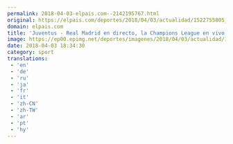```yaml
---
permalink: 2018-04-03-elpais.com--2142195767.html
original: https://elpais.com/deportes/2018/04/03/actualidad/1522755805_101138.html#?ref=rss&format=simple&link=link
domain: elpais.com
title: 'Juventus - Real Madrid en directo, la Champions League en vivo'
image: https://ep00.epimg.net/deportes/imagenes/2018/04/03/actualidad/1522755805_101138_1522779845_rrss_normal.jpg
date: 2018-04-03 18:34:30
category: sport
translations: 
 - 'en'
 - 'de'
 - 'ru'
 - 'ja'
 - 'fr'
 - 'it'
 - 'zh-CN'
 - 'zh-TW'
 - 'ar'
 - 'pt'
 - 'hy'
---
```


